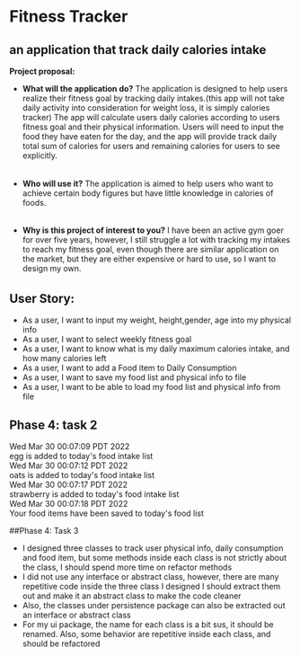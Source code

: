 # Fitness Tracker

## an application that track daily calories intake 

**Project proposal:**
- **What will the application do?**
  The application is designed to help users realize their fitness goal by tracking daily intakes.(this app will not take
  daily activity into consideration for weight loss, it is simply calories tracker) The app will calculate 
  users daily calories according to users fitness goal and their physical information. Users will need to input 
  the food they have eaten for the day, and the app will provide track daily total sum of calories for users and 
  remaining calories for users to see explicitly.
  ###### 
- **Who will use it?**
  The application is aimed to help users who want to achieve certain body figures but have little knowledge in calories 
   of foods.
  ###### 
- **Why is this project of interest to you?**
  I have been an active gym goer for over five years, however, I still struggle a lot with tracking my intakes to 
  reach my fitness goal, even though there are similar application on the market, but they are either expensive or 
  hard to use, so I want to design my own.

###### 

## User Story:
- As a user, I want to input my weight, height,gender, age into my physical info
- As a user, I want to select weekly fitness goal 
- As a user, I want to know what is my daily maximum calories intake, and how many calories left
- As a user, I want to add a Food item to Daily Consumption
- As a user, I want to save my food list and physical info to file
- As a user, I want to be able to load my food list and physical info from file 

## Phase 4: task 2
Wed Mar 30 00:07:09 PDT 2022  
egg is added to today's food intake list  
Wed Mar 30 00:07:12 PDT 2022  
oats is added to today's food intake list  
Wed Mar 30 00:07:17 PDT 2022  
strawberry is added to today's food intake list  
Wed Mar 30 00:07:18 PDT 2022  
Your food items have been saved to today's food list  

##Phase 4: Task 3
- I designed three classes to track user physical info, daily consumption and food item, but some methods inside each 
class is not strictly about the class, I should spend more time on refactor methods 
- I did not use any interface or abstract class, however, there are many repetitive code inside the three class I 
designed I should extract them out and make it an abstract class to make the code cleaner
- Also, the classes under persistence package can also be extracted out an interface or abstract class
- For my ui package, the name for each class is a bit sus, it should be renamed. Also, some behavior are repetitive 
inside each class, and should be refactored